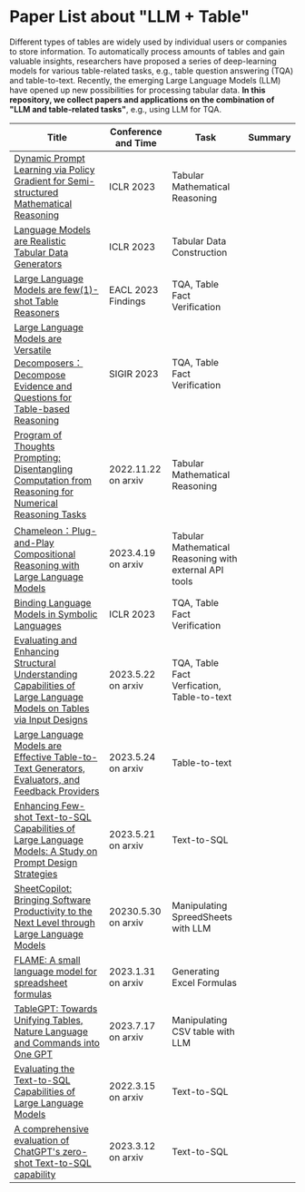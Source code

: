 # Paper List about "LLM + Table"
Different types of tables are widely used by individual users or companies to store information. To automatically process amounts of tables and gain valuable insights, researchers have proposed a series of deep-learning models for various table-related tasks, e.g., table question answering (TQA) and table-to-text. Recently, the emerging Large Language Models (LLM) have opened up new possibilities for processing tabular data. **In this repository, we collect papers and applications on the combination of "LLM and table-related tasks"**, e.g., using LLM for TQA.

| Title | Conference and Time |  Task | Summary |
| --- | --- | --- | --- |
| [Dynamic Prompt Learning via Policy Gradient for Semi-structured Mathematical Reasoning](https://arxiv.org/abs/2209.14610) | ICLR 2023 |   Tabular Mathematical Reasoning |   |
| [Language Models are Realistic Tabular Data Generators](https://arxiv.org/abs/2210.06280) | ICLR 2023 |  Tabular Data Construction |  |
| [Large Language Models are few(1)-shot Table Reasoners](https://arxiv.org/abs/2210.06710) | EACL 2023 Findings |  TQA, Table Fact Verification |  |
| [Large Language Models are Versatile Decomposers：Decompose Evidence and Questions for Table-based Reasoning](https://arxiv.org/abs/2301.13808) | SIGIR 2023 |   TQA, Table Fact Verification |   |
| [Program of Thoughts Prompting: Disentangling Computation from Reasoning for Numerical Reasoning Tasks](https://arxiv.org/abs/2211.12588) | 2022.11.22 on arxiv |  Tabular Mathematical Reasoning |  |
| [Chameleon：Plug-and-Play Compositional Reasoning with Large Language Models](https://arxiv.org/abs/2304.09842) | 2023.4.19 on arxiv |  Tabular Mathematical Reasoning with external API tools |  |
| [Binding Language Models in Symbolic Languages](https://arxiv.org/abs/2210.02875) | ICLR 2023 |   TQA, Table Fact Verification |  |
| [Evaluating and Enhancing Structural Understanding Capabilities of Large Language Models on Tables via Input Designs](https://arxiv.org/abs/2305.13062) | 2023.5.22 on arxiv | TQA, Table Fact Verfication, Table-to-text | |
| [Large Language Models are Effective Table-to-Text Generators, Evaluators, and Feedback Providers](https://arxiv.org/abs/2305.14987) | 2023.5.24 on arxiv | Table-to-text |  |
| [Enhancing Few-shot Text-to-SQL Capabilities of Large Language Models: A Study on Prompt Design Strategies](https://arxiv.org/abs/2305.12586) | 2023.5.21 on arxiv | Text-to-SQL | |
| [SheetCopilot: Bringing Software Productivity to the Next Level through Large Language Models](https://arxiv.org/abs/2305.19308) | 20230.5.30 on arxiv | Manipulating SpreedSheets with LLM | |
|[FLAME: A small language model for spreadsheet formulas](https://arxiv.org/abs/2301.13779) | 2023.1.31 on arxiv | Generating Excel Formulas | |
|[TableGPT: Towards Unifying Tables, Nature Language and Commands into One GPT](https://arxiv.org/abs/2307.08674) | 2023.7.17 on arxiv | Manipulating CSV table with LLM | |
|[Evaluating the Text-to-SQL Capabilities of Large Language Models](https://arxiv.org/abs/2204.00498) | 2022.3.15 on arxiv | Text-to-SQL | |
|[A comprehensive evaluation of ChatGPT's zero-shot Text-to-SQL capability](https://arxiv.org/abs/2303.13547) | 2023.3.12 on arxiv | Text-to-SQL | |
 
